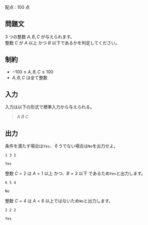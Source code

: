 配点 : $100$ 点

## 問題文

$3$ つの整数 $A,B,C$ が与えられます。<br>
整数 $C$ が $A$ 以上 かつ $B$ 以下であるかを判定してください。  

## 制約

- $-100 \leq A,B,C \leq 100$
- $A,B,C$ は全て整数

## 入力

入力は以下の形式で標準入力から与えられる。  

> $A$ $B$ $C$

## 出力

条件を満たす場合は`Yes`、そうでない場合は`No`を出力せよ。

```input1
1 3 2
```

```output1
Yes
```

整数 $C=2$ は $A=1$ 以上 かつ、$B=3$ 以下 であるため`Yes`と出力します。

```input2
6 5 4
```

```output2
No
```

整数 $C=4$ は $A=6$ 以上ではないため`No`と出力します。

```input3
2 2 2
```

```output3
Yes
```